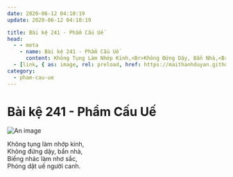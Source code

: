 ```yaml
---
date: 2020-06-12 04:10:19
update: 2020-06-12 04:10:19

title: Bài kệ 241 - Phẩm Cấu Uế
head:
  - - meta
    - name: Bài kệ 241 - Phẩm Cấu Uế
      content: Không Tụng Làm Nhớp Kinh,<Br>Không Đứng Dậy, Bẩn Nhà,<Br>Biếng Nhác Làm Nhơ Sắc,<Br>Phóng Dật Uế Người Canh.<Br>
  - [link, { as: image, rel: preload, href: https://maithanhduyan.github.io/kinh-phap-cu/img/pham-cau-ue/pham-cau-ue-241.jpg }]
category:
  - pham-cau-ue
---
```


# Bài kệ 241 - Phẩm Cấu Uế

![An image](/img/pham-cau-ue/pham-cau-ue-241.jpg)

Không tụng làm nhớp kinh,<br>Không đứng dậy, bẩn nhà,<br>Biếng nhác làm nhơ sắc,<br>Phóng dật uế người canh.<br>
